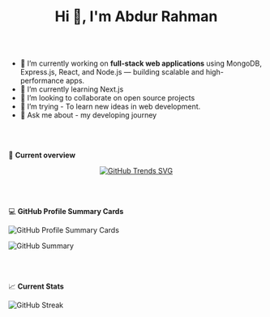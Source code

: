 # <div align="center">Hi 👋, I'm Abdur Rahman</div>
<!--
**AbrRahman/AbrRahman** is a ✨ _special_ ✨ repository because its `README.md` (this file) appears on your GitHub profile.
- 🤔 I’m looking for help with ...
- 💬 Ask me about ...
- 📫 How to reach me: ...
- 😄 Pronouns: ...
- ⚡ Fun fact: ...
-->

<br/> <br/>

- 🔭 I’m currently working on **full-stack web applications** using MongoDB, Express.js, React, and Node.js — building scalable and high-performance apps.
- 🌱 I’m currently learning Next.js
- 👯 I’m looking to collaborate on open source projects
- 🤔 I’m trying - To learn new ideas in web development.
- 💬 Ask me about - my developing journey

<br/> <br/>

👀 **Current overview**

<p align="center">
  <a href="https://githubtrends.io">
    <img src="https://api.githubtrends.io/user/svg/AbrRahman/repos?time_range=six_months&loc_metric=changed&theme=dark" alt="GitHub Trends SVG">
  </a>
</p>

<br/> <br/>

💻 **GitHub Profile Summary Cards**

![GitHub Profile Summary Cards](http://github-profile-summary-cards.vercel.app/api/cards/stats?username=AbrRahman&theme=blue_green)

![GitHub Summary](http://github-profile-summary-cards.vercel.app/api/cards/profile-details?username=AbrRahman&theme=blue_green)

<br/> <br/>

📈 **Current Stats**

![GitHub Streak](https://streak-stats.demolab.com/?user=AbrRahman&theme=blue_green)
